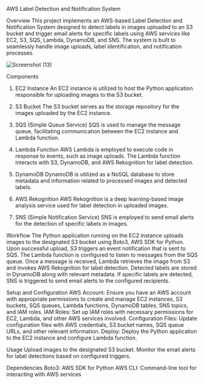 AWS Label Detection and Notification System

Overview
This project implements an AWS-based Label Detection and Notification System designed to detect labels in images uploaded to an S3 bucket and trigger email alerts for specific labels using AWS services like EC2, S3, SQS, Lambda, DynamoDB, and SNS. The system is built to seamlessly handle image uploads, label identification, and notification processes.

![Screenshot (13)](https://github.com/Stanley00011/LabelRecognitionApp/assets/73467145/0c43dc64-75af-48bd-93e6-ef1b185f6540)

Components
1. EC2 Instance
An EC2 instance is utilized to host the Python application responsible for uploading images to the S3 bucket.

2. S3 Bucket
The S3 bucket serves as the storage repository for the images uploaded by the EC2 instance.

3. SQS (Simple Queue Service)
SQS is used to manage the message queue, facilitating communication between the EC2 instance and Lambda function.

4. Lambda Function
AWS Lambda is employed to execute code in response to events, such as image uploads. The Lambda function interacts with S3, DynamoDB, and AWS Rekognition for label detection.

5. DynamoDB
DynamoDB is utilized as a NoSQL database to store metadata and information related to processed images and detected labels.

6. AWS Rekognition
AWS Rekognition is a deep learning-based image analysis service used for label detection in uploaded images.

7. SNS (Simple Notification Service)
SNS is employed to send email alerts for the detection of specific labels in images.

Workflow
The Python application running on the EC2 instance uploads images to the designated S3 bucket using Boto3, AWS SDK for Python.
Upon successful upload, S3 triggers an event notification that is sent to SQS.
The Lambda function is configured to listen to messages from the SQS queue. Once a message is received, Lambda retrieves the image from S3 and invokes AWS Rekognition for label detection.
Detected labels are stored in DynamoDB along with relevant metadata.
If specific labels are detected, SNS is triggered to send email alerts to the configured recipients.

Setup and Configuration
AWS Account: Ensure you have an AWS account with appropriate permissions to create and manage EC2 instances, S3 buckets, SQS queues, Lambda functions, DynamoDB tables, SNS topics, and IAM roles.
IAM Roles: Set up IAM roles with necessary permissions for EC2, Lambda, and other AWS services involved.
Configuration Files: Update configuration files with AWS credentials, S3 bucket names, SQS queue URLs, and other relevant information.
Deploy: Deploy the Python application to the EC2 instance and configure Lambda function.

Usage
Upload images to the designated S3 bucket.
Monitor the email alerts for label detections based on configured triggers.

Dependencies
Boto3: AWS SDK for Python
AWS CLI: Command-line tool for interacting with AWS services
